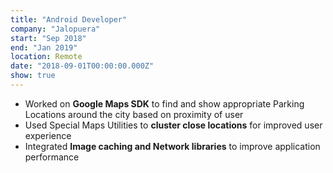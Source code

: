 ```yaml
---
title: "Android Developer"
company: "Jalopuera"
start: "Sep 2018"
end: "Jan 2019"
location: Remote
date: "2018-09-01T00:00:00.000Z"
show: true
---
```


- Worked on **Google Maps SDK** to find and show appropriate Parking Locations around the city based on proximity of user
- Used Special Maps Utilities to **cluster close locations** for improved user experience
- Integrated **Image caching and Network libraries** to improve application performance
